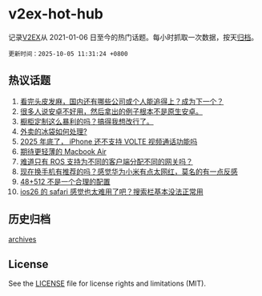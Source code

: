 # v2ex-hot-hub

 记录[V2EX](https://www.v2ex.com/)从 2021-01-06 日至今的热门话题。每小时抓取一次数据，按天[归档](archives)。

`更新时间：2025-10-05 11:31:24 +0800`

## 热议话题

1. [看完头皮发麻，国内还有哪些公司或个人能追得上？成为下一个？](https://www.v2ex.com/t/1163341)
1. [很多人说安卓不好用，然后拿出的例子根本不是原生安卓。](https://www.v2ex.com/t/1163369)
1. [橱柜定制这么暴利的吗？搞得我想改行了。](https://www.v2ex.com/t/1163349)
1. [外卖的冰袋如何处理?](https://www.v2ex.com/t/1163362)
1. [2025 年底了， iPhone 还不支持 VOLTE 视频通话功能吗](https://www.v2ex.com/t/1163361)
1. [期待更轻薄的 Macbook Air](https://www.v2ex.com/t/1163357)
1. [难道只有 ROS 支持为不同的客户端分配不同的网关吗？](https://www.v2ex.com/t/1163342)
1. [现在换手机有推荐的吗？感觉华为小米有点太网红，莫名的有一点反感](https://www.v2ex.com/t/1163358)
1. [48+512 不是一个合理的配置](https://www.v2ex.com/t/1163378)
1. [ios26 的 safari 感觉也太难用了吧？搜索栏基本没法正常用](https://www.v2ex.com/t/1163336)

## 历史归档

[archives](archives)

## License

See the [LICENSE](LICENSE) file for license rights and limitations (MIT).
